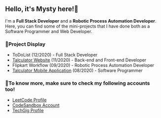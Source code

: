 ## Hello, it's Mysty here!:wave:
I'm a __Full Stack Developer__ and a __Robotic Process Automation Developer__. Here, you can find some of the mini-projects that I have done both as a Software Programmer and Web Developer.

### :open_file_folder:Project Display
* ToDoList (12/2020) - Full Stack Developer
* [Talculator Website](https://talculator-2020.herokuapp.com/) (11/2020) - Back-end and Front-end Developer
* Flipkart Workflow (09/2020) - Robotic Process Automation Developer
* [Talculator Mobile Application](https://play.google.com/store/apps/details?id=com.appticlynx.talculator) (08/2020) - Software Programmer

### :briefcase:To know more, make sure to check my following accounts too!
* [LeetCode Profile](https://leetcode.com/Gracelyn-Mystica/)
* [CodeSandbox Account](https://codesandbox.io/u/Gracelyn-Mystica)
* [TechGig Profile](https://www.techgig.com/gracelynmysticaantony)
